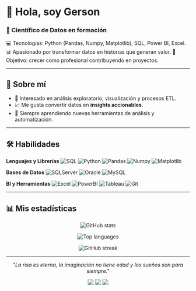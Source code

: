 # 👋 Hola, soy Gerson

### 📌 Científico de Datos en formación

💻 Tecnologías: Python (Pandas, Numpy, Matplotlib), SQL, Power BI, Excel.
📊 Apasionado por transformar datos en historias que generan valor.
🚀 Objetivo: crecer como profesional contribuyendo en proyectos.

---

## 🙋 Sobre mí

* 🔎 Interesado en análisis exploratorio, visualización y procesos ETL.
* 📈 Me gusta convertir datos en **insights accionables**.
* 🌱 Siempre aprendiendo nuevas herramientas de análisis y automatización.

---

## 🛠️ Habilidades

**Lenguajes y Librerías**
![SQL](https://img.shields.io/badge/SQL-4479A1?style=for-the-badge\&logo=database\&logoColor=white)
![Python](https://img.shields.io/badge/Python-3776AB?style=for-the-badge\&logo=python\&logoColor=white)
![Pandas](https://img.shields.io/badge/Pandas-150458?style=for-the-badge\&logo=pandas\&logoColor=white)
![Numpy](https://img.shields.io/badge/Numpy-013243?style=for-the-badge\&logo=numpy\&logoColor=white)
![Matplotlib](https://img.shields.io/badge/Matplotlib-11557c?style=for-the-badge)


**Bases de Datos**
![SQLServer](https://img.shields.io/badge/SQL%20Server-CC2927?style=for-the-badge\&logo=microsoftsqlserver\&logoColor=white)
![Oracle](https://img.shields.io/badge/Oracle-F80000?style=for-the-badge\&logo=oracle\&logoColor=white)
![MySQL](https://img.shields.io/badge/MySQL-4479A1?style=for-the-badge\&logo=mysql\&logoColor=white)


**BI y Herramientas**
![Excel](https://img.shields.io/badge/Excel-217346?style=for-the-badge\&logo=microsoftexcel\&logoColor=white)
![PowerBI](https://img.shields.io/badge/Power%20BI-F2C811?style=for-the-badge\&logo=powerbi\&logoColor=black)
![Tableau](https://img.shields.io/badge/Tableau-E97627?style=for-the-badge\&logo=tableau\&logoColor=white)
![Git](https://img.shields.io/badge/Git-F05032?style=for-the-badge\&logo=git\&logoColor=white)

---

## 📊 Mis estadísticas

<p align="center">
  <img src="https://github-readme-stats.vercel.app/api?username=GersonJC&show_icons=true&theme=default&bg_color=ffffff&title_color=000000&text_color=000000" alt="GitHub stats" />
</p>

<p align="center">
  <img src="https://github-readme-stats.vercel.app/api/top-langs/?username=GersonJC&layout=compact&theme=default&bg_color=ffffff&title_color=000000&text_color=000000" alt="Top languages" />
</p>

<p align="center">
  <img src="https://streak-stats.demolab.com?user=GersonJC&theme=default&background=FFFFFF&ring=000000&fire=000000&currStreakLabel=000000" alt="GitHub streak" />
</p>

---

<p align="center"><em>"La risa es eterna, la imaginación no tiene edad y los sueños son para siempre."</em></p>

<p align="center">
  <a href="https://www.linkedin.com/in/gersoncarranza/"><img src="https://img.shields.io/badge/LinkedIn-0A66C2?style=for-the-badge&logo=linkedin&logoColor=white" /></a>
  <a href="https://www.instagram.com/jota.carranza/"><img src="https://img.shields.io/badge/Instagram-E4405F?style=for-the-badge&logo=instagram&logoColor=white" /></a>
  <a href="https://github.com/GersonJC"><img src="https://img.shields.io/badge/GitHub-181717?style=for-the-badge&logo=github&logoColor=white" /></a>
</p>



<!--
**GersonJC/GersonJC** is a ✨ _special_ ✨ repository because its `README.md` (this file) appears on your GitHub profile.

Here are some ideas to get you started:

- 🔭 I’m currently working on ...
- 🌱 I’m currently learning ...
- 👯 I’m looking to collaborate on ...
- 🤔 I’m looking for help with ...
- 💬 Ask me about ...
- 📫 How to reach me: ...
- 😄 Pronouns: ...
- ⚡ Fun fact: ...
-->
